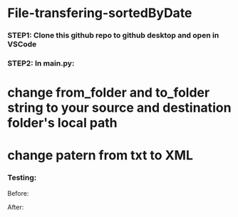# File-transfering-sortedByDate

### STEP1: Clone this github repo to github desktop and open in VSCode

### STEP2: In main.py:
  # change from_folder and to_folder string to your source and destination folder's local path
  # change patern from txt to XML

### Testing:
Before:

After:


